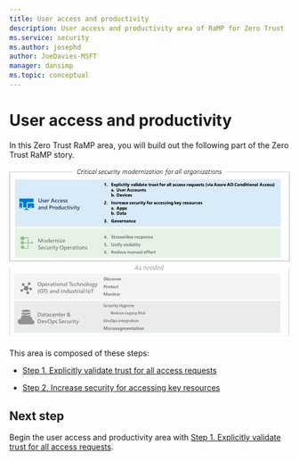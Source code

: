 ```yaml
---
title: User access and productivity
description: User access and productivity area of RaMP for Zero Trust
ms.service: security
ms.author: josephd
author: JoeDavies-MSFT
manager: dansimp
ms.topic: conceptual
---
```


# User access and productivity

In this Zero Trust RaMP area, you will build out the following part of the Zero Trust RaMP story.

![RaMP areas for Zero Trust](./media/user-access-productivity-overview/zero-trust-ramp-pillar-user-access-productivity.png)

This area is composed of these steps:

- [Step 1. Explicitly validate trust for all access requests](user-access-productivity-validate-trust.md)

- [Step 2. Increase security for accessing key resources](user-access-productivity-increase-security-access.md)

## Next step

Begin the user access and productivity area with [Step 1. Explicitly validate trust for all access requests](user-access-productivity-validate-trust.md).

